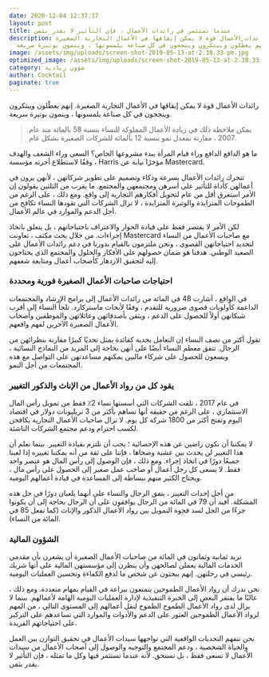 ```yaml
---
date: 2020-12-04 12:37:17
layout: post
title: عندما تستثمر في رائدات الأعمال ، فإن التأثير لا يقدر بثمن
description: رائدات الأعمال قوة لا يمكن إيقافها في الأعمال التجارية الصغيرة.
  إنهم يعطّلون ويبتكرون وينجحون في كل صناعة يلمسونها ، وينمون بوتيرة سريعة.
image: /assets/img/uploads/screen-shot-2019-05-13-at-2.38.33-pm.jpg
optimized_image: /assets/img/uploads/screen-shot-2019-05-13-at-2.38.33-pm.jpg
category: شؤون ريادية
author: Cocktail
paginate: true
---
```

رائدات الأعمال قوة لا يمكن إيقافها في الأعمال التجارية الصغيرة. إنهم يعطّلون ويبتكرون وينجحون في كل صناعة يلمسونها ، وينمون بوتيرة سريعة.

> يمكن ملاحظة ذلك في زيادة الأعمال المملوكة للنساء بنسبة 58 بالمائة منذ عام 2007 ، مقارنة بمعدل نمو بنسبة 12 بالمائة للشركات الصغيرة بشكل عام.

ما هو الدافع الدافع وراء قيام المرأة ببدء مشروعها الخاص؟ السعي وراء الشغف والهدف ، وفقًا لاستطلاع أجرته مؤسسة Harris مؤخرًا نيابة عن Mastercard.

تتحرك رائدات الأعمال بسرعة وذكاء وتصميم على تطوير شركاتهن ، لأنهن يرون في أعمالهن كأداة للتأثير على أسرهن ومجتمعهن والمجتمع. ما يقرب من الثلثين يقولون إن الأمر استغرق أقل من عام لتحويل أفكارهم التجارية إلى واقع. ومع ذلك ، على الرغم من الطموحات المتزايدة والوتيرة المتزايدة ، لا تزال الشركات التي تقودها النساء تكافح من أجل الدعم والموارد في عالم الأعمال.

لكن الأمر لا يقتصر فقط على قيادة الحوار والاعتراف باحتياجاتهم ، بل يتعلق باتخاذ إجراءات. من خلال بحث مكثف ، تعاونت Mastercard مع صاحبات الأعمال من النساء لتحديد احتياجاتهن القصوى ، ونحن ملتزمون بالقيام بدورنا في دعم رائدات الأعمال على الصعيد الوطني. هدفنا هو ضمان حصولهم على الأفكار والحلول والمجتمع الذي يحتاجون إليه لتحقيق الازدهار كأصحاب أعمال ومتابعة شغفهم.

### احتياجات صاحبات الأعمال الصغيرة فورية ومحددة

في الواقع ، أشارت 48 في المائة من رائدات الأعمال إلى برامج الإرشاد والمجتمعات الداعمة كأولويات قصوى ضرورية للتقدم ، وفقًا لأبحاث ماستركارد. تلجأ النساء إلى أقرب شبكاتهن أولاً للحصول على الدعم ، ويثقن بأصدقائهن وعائلاتهن والموظفين وأصحاب الأعمال الصغيرة الآخرين لفهم واقعهم.

تقول أكثر من نصف النساء إن التعامل بجدية كقائدة يمثل تحديًا كبيرًا مقارنة بنظرائهن من الرجال. تتفق معظم النساء أيضًا على أنهن بحاجة إلى المزيد من النماذج النسائية ، ويسعون للحصول على شركاء ماليين يمكنهم مساعدتهن على التواصل مع هذه المجتمعات من أجل النمو.

### يقود كل من رواد الأعمال من الإناث والذكور التغيير

في عام 2017 ، تلقت الشركات التي أسستها نساء 2٪ فقط من تمويل رأس المال الاستثماري ، على الرغم من حقيقة أنها تساهم بأكثر من 3 تريليونات دولار في اقتصاد اليوم وتفتح أكثر من 1800 شركة كل يوم. لا تزال صاحبات الأعمال التجارية يكافحن لكسب احترام ودعم مجتمع الشركات الناشئة.

لا يمكننا أن نكون راضين عن هذه الإحصائية ؛ يجب أن نلتزم بقيادة التغيير. بينما نعلم أن هذا التغيير لن يحدث بين عشية وضحاها ، فإننا على ثقة من أنه يمكننا تغييره إذا لعبنا جميعًا دورًا في اتخاذ إجراء. ومع ذلك ، فإن الوصول إلى رأس المال هو عنصر واحد فقط. لا يسعى كل رجل أعمال أو صاحب عمل صغير إلى الحصول على رأس مال ، ويحتاج الكثير منهم ببساطة إلى المساعدة في قيادة أعمالهم اليومية.

من أجل إحداث التغيير ، يتفق الرجال والنساء على أنهما يلعبان دورًا في حل هذه المشكلة. أفيد أن 79 في المائة من الرجال يوافقون على أن الرجال بحاجة إلى أن يكونوا جزءًا من الحل لسد فجوة التمويل بين رواد الأعمال الذكور والإناث (كما تفعل 85 في المائة من النساء).

### الشؤون المالية

تريد ثمانية وثمانون في المائة من صاحبات الأعمال الصغيرة أن يشعرن بأن مقدمي الخدمات المالية يعملن لصالحهن وأن ينظرن إلى مؤسستهن المالية على أنها شريك رئيسي في رحلتهن. إنهم يبحثون عن شخص ما لدفع الكفاءة وتحسين العمليات اليومية.

نحن ندرك أن رواد الأعمال الطموحين يتمتعون ببراعة في القيام بمهام متعددة. ومع ذلك ، غالبًا ما يفتقر البعض إلى الخبرة التنفيذية لإدارة العمليات اليومية الهامة لأعمالهم. بينما لا يزال لدى رواد الأعمال الطموح الطموح لنقل أعمالهم إلى المستوى التالي ، من المهم لرواد الأعمال الطموحين العثور على الدعم والأدوات والموارد التي تساعدهم على التركيز على احتياجاتهم الفريدة.

نحن نتفهم التحديات الواقعية التي تواجهها سيدات الأعمال في تحقيق التوازن بين العمل والحياة الشخصية ، ودعم المجتمع والتوجيه والوصول إلى أصحاب الأعمال من سيدات الأعمال لا تسعى فقط ، بل تستحق. لأنه عندما تستثمر فيها وكل ما تمثله ، فإن التأثير لا يقدر بثمن.